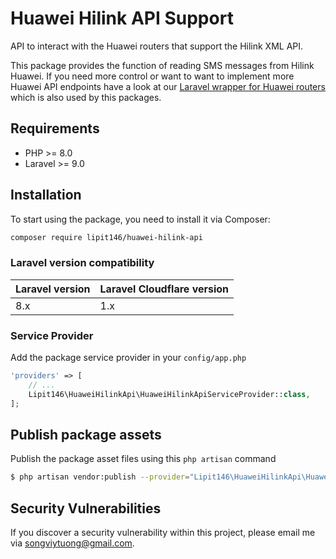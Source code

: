 # Huawei Hilink API Support

API to interact with the Huawei routers that support the Hilink XML API.

This package provides the function of reading SMS messages from Hilink Huawei. If you need more control or want to want to implement more Huawei API endpoints have a look at our [Laravel wrapper for Huawei routers](https://github.com/lipit146/huawei-hilink-api) which is also used by this packages.

## Requirements

- PHP >= 8.0
- Laravel >= 9.0

## Installation

To start using the package, you need to install it via Composer:

```sh
composer require lipit146/huawei-hilink-api
```

### Laravel version compatibility

| Laravel version | Laravel Cloudflare version |
| :-------------- | :------------------------- |
| 8.x             | 1.x                        |

### Service Provider

Add the package service provider in your `config/app.php`

```php
'providers' => [
    // ...
    Lipit146\HuaweiHilinkApi\HuaweiHilinkApiServiceProvider::class,
];
```

## Publish package assets

Publish the package asset files using this `php artisan` command

```sh
$ php artisan vendor:publish --provider="Lipit146\HuaweiHilinkApi\HuaweiHilinkApiServiceProvider"
```

## Security Vulnerabilities

If you discover a security vulnerability within this project, please email me via [songviytuong@gmail.com](mailto:songviytuong@gmail.com).
